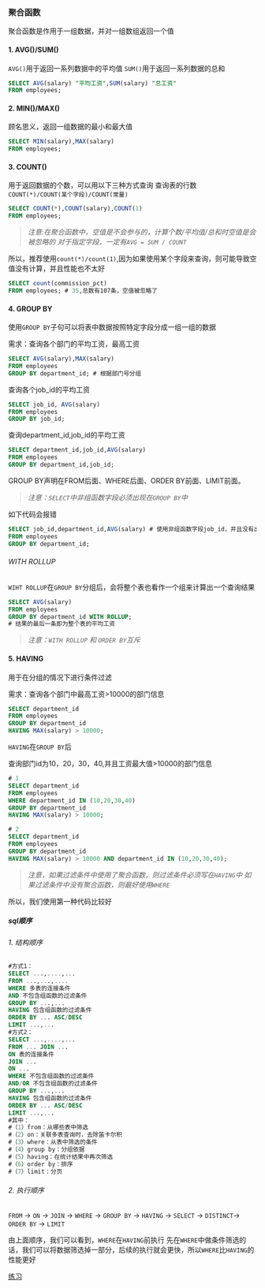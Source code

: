 ### 聚合函数

聚合函数是作用于一组数据，并对一组数组返回一个值

#### 1. AVG()/SUM()

`AVG()`用于返回一系列数据中的平均值
`SUM()`用于返回一系列数据的总和

```sql
SELECT AVG(salary) "平均工资",SUM(salary) "总工资"
FROM employees;
```

#### 2. MIN()/MAX()

顾名思义，返回一组数据的最小和最大值

```sql
SELECT MIN(salary),MAX(salary)
FROM employees;
```

#### 3. COUNT()

用于返回数据的个数，可以用以下三种方式查询
查询表的行数
`COUNT(*)/COUNT(某个字段)/COUNT(常量)`

```sql
SELECT COUNT(*),COUNT(salary),COUNT(1)
FROM employees;
```

> *注意:在聚合函数中，空值是不会参与的，计算个数/平均值/总和时空值是会被忽略的
> 对于指定字段，一定有`AVG = SUM / COUNT`*

所以，推荐使用`count(*)/count(1)`,因为如果使用某个字段来查询，则可能导致空值没有计算，并且性能也不太好

```sql
SELECT count(commission_pct)
FROM employees; # 35,总数有107条，空值被忽略了
```

#### 4. GROUP BY

使用`GROUP BY`子句可以将表中数据按照特定字段分成一组一组的数据

需求：查询各个部门的平均工资，最高工资

```sql
SELECT AVG(salary),MAX(salary)
FROM employees
GROUP BY department_id; # 根据部门号分组
```

查询各个job_id的平均工资

```sql
SELECT job_id, AVG(salary)
FROM employees
GROUP BY job_id;
```

查询department_id,job_id的平均工资

```sql
SELECT department_id,job_id,AVG(salary)
FROM employees
GROUP BY department_id,job_id;
```

GROUP BY声明在FROM后面、WHERE后面、ORDER BY前面、LIMIT前面。
>*注意：`SELECT`中非组函数字段必须出现在`GROUP BY`中*

如下代码会报错

```sql
SELECT job_id,department_id,AVG(salary) # 使用非组函数字段job_id，并且没有出现在GROUP BY中
FROM employees
GROUP BY department_id;
```

###### WITH ROLLUP

`WIHT ROLLUP`在`GROUP BY`分组后，会将整个表也看作一个组来计算出一个查询结果

```sql
SELECT AVG(salary)
FROM employees
GROUP BY department_id WITH ROLLUP;
# 结果的最后一条即为整个表的平均工资
```

> *注意：`WITH ROLLUP` 和 `ORDER BY`互斥*

#### 5. HAVING

用于在分组的情况下进行条件过滤

需求：查询各个部门中最高工资>10000的部门信息

```sql
SELECT department_id
FROM employees
GROUP BY department_id
HAVING MAX(salary) > 10000;
```

`HAVING`在`GROUP BY`后


查询部门id为10，20，30，40,并且工资最大值>10000的部门信息

```sql
# 1
SELECT department_id
FROM employees
WHERE department_id IN (10,20,30,40)
GROUP BY department_id
HAVING MAX(salary) > 10000;

# 2
SELECT department_id
FROM employees
GROUP BY department_id
HAVING MAX(salary) > 10000 AND department_id IN (10,20,30,40);
```

> *注意，如果过滤条件中使用了聚合函数，则过滤条件必须写在`HAVING`中
> 如果过滤条件中没有聚合函数，则最好使用`WHERE`*

所以，我们使用第一种代码比较好

##### sql顺序

###### 1. 结构顺序

```sql
#方式1：
SELECT ...,....,...
FROM ...,...,....
WHERE 多表的连接条件
AND 不包含组函数的过滤条件
GROUP BY ...,...
HAVING 包含组函数的过滤条件
ORDER BY ... ASC/DESC
LIMIT ...,...
#方式2：
SELECT ...,....,...
FROM ... JOIN ...
ON 表的连接条件
JOIN ...
ON ...
WHERE 不包含组函数的过滤条件
AND/OR 不包含组函数的过滤条件
GROUP BY ...,...
HAVING 包含组函数的过滤条件
ORDER BY ... ASC/DESC
LIMIT ...,...
#其中：
#（1）from：从哪些表中筛选
#（2）on：关联多表查询时，去除笛卡尔积
#（3）where：从表中筛选的条件
#（4）group by：分组依据
#（5）having：在统计结果中再次筛选
#（6）order by：排序
#（7）limit：分页
```

###### 2. 执行顺序

`FROM` -> `ON` -> `JOIN` -> `WHERE` -> `GROUP BY` -> `HAVING` -> `SELECT` -> `DISTINCT`-> `ORDER BY` -> `LIMIT`

由上面顺序，我们可以看到，`WHERE`在`HAVING`前执行
先在`WHERE`中做条件筛选的话，我们可以将数据筛选掉一部分，后续的执行就会更快，所以`WHERE`比`HAVING`的性能更好

[练习](../练习/聚合函数.sql)